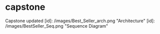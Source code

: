 # capstone
Capstone updated
[id]: /images/Best_Seller_arch.png "Architecture"
[id]: /images/BestSeller_Seq.png "Sequence Diagram"
